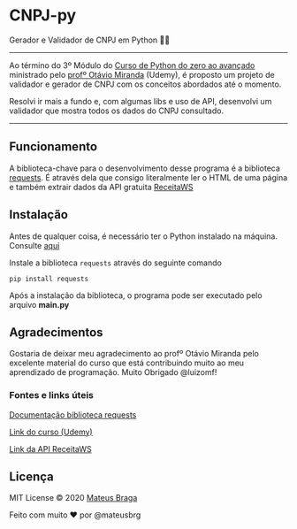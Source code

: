 # CNPJ-py
Gerador e Validador de CNPJ em Python 📜🔖

---

Ao término do 3º Módulo do [Curso de Python do zero ao avançado](https://www.udemy.com/course/python-3-do-zero-ao-avancado/) ministrado pelo [profº Otávio Miranda](https://www.youtube.com/otaviomiranda) (Udemy), é proposto um projeto de validador e gerador de CNPJ com os conceitos abordados até o momento.

Resolvi ir mais a fundo e, com algumas libs e uso de API, desenvolvi um validador que mostra todos os dados do CNPJ consultado.

---

## Funcionamento

A biblioteca-chave para o desenvolvimento desse programa é a biblioteca [requests](https://requests.readthedocs.io/en/master/). É através dela que consigo literalmente ler o HTML de uma página e também extrair dados da API gratuita [ReceitaWS](https://receitaws.com.br/)

## Instalação

Antes de qualquer coisa, é necessário ter o Python instalado na máquina. Consulte [aqui](https://www.python.org/downloads/)

Instale a biblioteca `requests` através do seguinte comando
```
pip install requests
```

Após a instalação da biblioteca, o programa pode ser executado pelo arquivo **main.py**

## Agradecimentos

Gostaria de deixar meu agradecimento ao profº Otávio Miranda pelo excelente material do curso que está contribuindo muito ao meu aprendizado de programação. Muito Obrigado @luizomf!

### Fontes e links úteis

[Documentação biblioteca requests](https://requests.readthedocs.io/en/master/)

[Link do curso (Udemy)](https://www.udemy.com/course/python-3-do-zero-ao-avancado/)

[Link da API ReceitaWS](https://receitaws.com.br/)

## Licença
MIT License © 2020 [Mateus Braga](https://github.com/mateusbrg)

Feito com muito ❤️ por @mateusbrg
